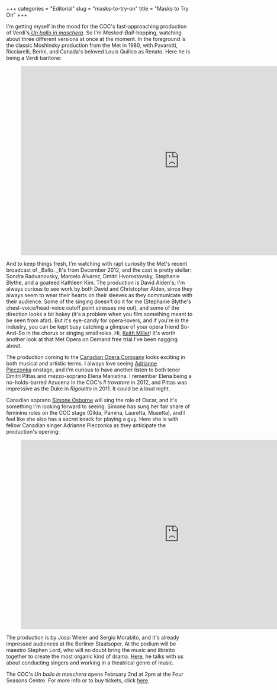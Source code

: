 +++
categories = "Editorial"
slug = "masks-to-try-on"
title = "Masks to Try On"
+++

I'm getting myself in the mood for the COC's fast-approaching production of Verdi's[ _Un ballo in maschera_](http://www.coc.ca/PerformancesAndTickets/1314Season/UnBalloInMaschera/CastAndCreativeTeam.aspx). So I'm _Masked-Ball_-hopping, watching about three different versions at once at the moment. In the foreground is the classic Moshinsky production from the Met in 1980, with Pavarotti, Ricciarelli, Berini, and Canada's beloved Louis Quilico as Renato. Here he is being a Verdi baritone:

<figure data-type="video">
<iframe width="854" height="510" src="https://www.youtube.com/embed/2XNCdRQe0SE" frameborder="0" allowfullscreen></iframe>
</figure>

And to keep things fresh, I'm watching with rapt curiosity the Met's recent broadcast of _Ballo. _It's from December 2012, and the cast is pretty stellar: Sondra Radvanovsky, Marcelo Álvarez, Dmitri Hvorostovsky, Stephanie Blythe, and a goateed Kathleen Kim. The production is David Alden's; I'm always curious to see work by both David and Christopher Alden, since they always seem to wear their hearts on their sleeves as they communicate with their audience. Some of the singing doesn't do it for me (Stephanie Blythe's chest-voice/head-voice cutoff point stresses me out), and some of the direction looks a bit hokey (it's a problem when you film something meant to be seen from afar). But it's eye-candy for opera-lovers, and if you're in the industry, you can be kept busy catching a glimpse of your opera friend So-And-So in the chorus or singing small roles. Hi, [Keith Miller](http://www.keithmillerbass.com/)! It's worth another look at that Met Opera on Demand free trial I've been nagging about.

The production coming to the [Canadian Opera Company](http://www.coc.ca/PerformancesAndTickets/1314Season/UnBalloInMaschera/CastAndCreativeTeam.aspx) looks exciting in both musical and artistic terms. I always love seeing [Adrianne Pieczonka](http://www.adriannepieczonka.com/) onstage, and I'm curious to have another listen to both tenor Dmitri Pittas and mezzo-soprano Elena Manistina. I remember Elena being a no-holds-barred Azucena in the COC's _Il trovatore_ in 2012, and Pittas was impressive as the Duke in _Rigoletto_ in 2011\. It could be a loud night.

Canadian soprano [Simone Osborne](https://twitter.com/SimoneOsborne) will sing the role of Oscar, and it's something I'm looking forward to seeing. Simone has sung her fair share of feminine roles on the COC stage (Gilda, Pamina, Lauretta, Musetta), and I feel like she also has a secret knack for playing a guy. Here she is with fellow Canadian singer Adrianne Pieczonka as they anticipate the production's opening:

<figure data-type="video">
<iframe width="854" height="510" src="https://www.youtube.com/embed/k_MOwDo-_ZA" frameborder="0" allowfullscreen></iframe>
</figure>

The production is by Jossi Wieler and Sergio Morabito, and it's already impressed audiences at the Berliner Staatsoper. At the podium will be maestro Stephen Lord, who will no doubt bring the music and libretto together to create the most organic kind of drama. [Here](http://schmopera.com/stephen-lord-on-singers-on-bel-canto-and-on-theatre/), he talks with us about conducting singers and working in a theatrical genre of music.

The COC's _Un ballo in maschera_ opens February 2nd at 2pm at the Four Seasons Centre. For more info or to buy tickets, click [here](http://www.coc.ca/PerformancesAndTickets/1314Season/UnBalloInMaschera.aspx).
